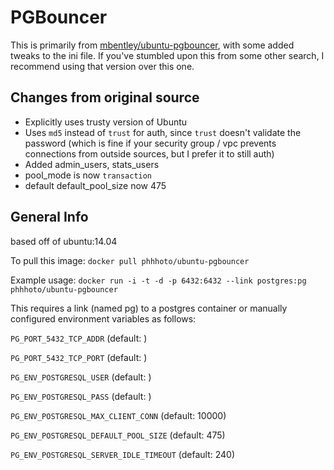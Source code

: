 # PGBouncer

This is primarily from [mbentley/ubuntu-pgbouncer](https://hub.docker.com/r/mbentley/ubuntu-pgbouncer/), with some added tweaks to the ini file.  If you've stumbled upon this from some other search, I recommend using that version over this one.

## Changes from original source

- Explicitly uses trusty version of Ubuntu
- Uses `md5` instead of `trust` for auth, since `trust` doesn't validate the password (which is fine if your security group / vpc prevents connections from outside sources, but I prefer it to still auth)
- Added admin_users, stats_users
- pool_mode is now `transaction`
- default default_pool_size now 475

## General Info

based off of ubuntu:14.04

To pull this image:
`docker pull phhhoto/ubuntu-pgbouncer`

Example usage:
`docker run -i -t -d -p 6432:6432 --link postgres:pg phhhoto/ubuntu-pgbouncer`

This requires a link (named pg) to a postgres container or manually configured environment variables as follows:

`PG_PORT_5432_TCP_ADDR` (default: <empty>)

`PG_PORT_5432_TCP_PORT` (default: <empty>)

`PG_ENV_POSTGRESQL_USER` (default: <empty>)

`PG_ENV_POSTGRESQL_PASS` (default: <empty>)

`PG_ENV_POSTGRESQL_MAX_CLIENT_CONN` (default: 10000)

`PG_ENV_POSTGRESQL_DEFAULT_POOL_SIZE` (default: 475)

`PG_ENV_POSTGRESQL_SERVER_IDLE_TIMEOUT` (default: 240)
